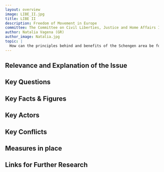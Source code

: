 ```yaml
---
layout: overview
image: LIBE_II.jpg
title: LIBE II
description: Freedom of Movement in Europe
committee: The Committee on Civil Liberties, Justice and Home Affairs II (LIBE II)
author: Natalia Vagena (GR)
author_image: Natalia.jpg
topic: |
  How can the principles behind and benefits of the Schengen area be fostered and the inclusion of migrants in the labour market be promoted given restrictions to tackle free movement and the closing of borders across Europe?
---
```


## Relevance and Explanation of the Issue


## Key Questions


## Key Facts & Figures


## Key Actors


## Key Conflicts


## Measures in place


## Links for Further Research
